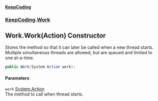 #### [KeepCoding](index.md 'index')
### [KeepCoding](KeepCoding.md 'KeepCoding').[Work](KeepCoding_Work.md 'KeepCoding.Work')
## Work.Work(Action) Constructor
Stores the method so that it can later be called when a new thread starts. Multiple simultaneous threads are allowed, but are queued and limited to one at-a-time.  
```csharp
public Work(System.Action work);
```
#### Parameters
<a name='KeepCoding_Work_Work(System_Action)_work'></a>
`work` [System.Action](https://docs.microsoft.com/en-us/dotnet/api/System.Action 'System.Action')  
The method to call when thread starts.
  
